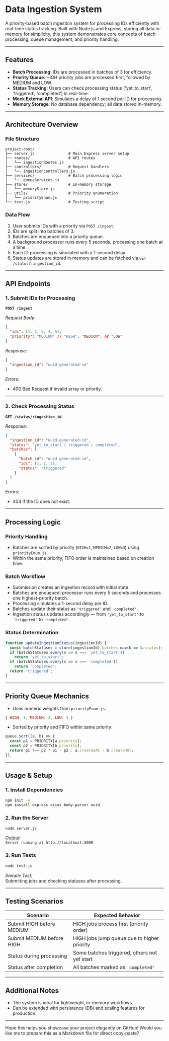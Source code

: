 # Data Ingestion System

A priority-based batch ingestion system for processing IDs efficiently with real-time status tracking. Built with Node.js and Express, storing all data in-memory for simplicity, this system demonstrates core concepts of batch processing, queue management, and priority handling.

---

## Features

- **Batch Processing**: IDs are processed in batches of 3 for efficiency.
- **Priority Queue**: HIGH priority jobs are processed first, followed by MEDIUM and LOW.
- **Status Tracking**: Users can check processing status ('yet_to_start', 'triggered', 'completed') in real-time.
- **Mock External API**: Simulates a delay of 1 second per ID for processing.
- **Memory Storage**: No database dependency; all data stored in-memory.

---

## Architecture Overview

### File Structure

```
project-root/
├── server.js               # Main Express server setup
├── routes/                 # API routes
│   └── ingestionRoutes.js
├── controllers/            # Request handlers
│   └── ingestionControllers.js
├── services/               # Batch processing logic
│   └── queueServices.js
├── store/                  # In-memory storage
│   └── memoryStore.js
├── utils/                  # Priority enumeration
│   └── priorityEnum.js
└── test.js                 # Testing script
```

### Data Flow

1. User submits IDs with a priority via `POST /ingest`.
2. IDs are split into batches of 3.
3. Batches are enqueued into a priority queue.
4. A background processor runs every 5 seconds, processing one batch at a time.
5. Each ID processing is simulated with a 1-second delay.
6. Status updates are stored in memory and can be fetched via `GET /status/:ingestion_id`.

---

## API Endpoints

### 1. Submit IDs for Processing

**`POST /ingest`**

*Request Body*:
```json
{
  "ids": [1, 2, 3, 4, 5],
  "priority": "MEDIUM" // "HIGH", "MEDIUM", or "LOW"
}
```

*Response*:
```json
{
  "ingestion_id": "uuid-generated-id"
}
```

*Errors*:
- 400 Bad Request if invalid array or priority.

---

### 2. Check Processing Status

**`GET /status/:ingestion_id`**

*Response*:
```json
{
  "ingestion_id": "uuid-generated-id",
  "status": "yet_to_start | triggered | completed",
  "batches": [
    {
      "batch_id": "uuid-generated-id",
      "ids": [1, 2, 3],
      "status": "triggered"
    }
  ]
}
```

*Errors*:
- 404 if the ID does not exist.

---

## Processing Logic

### Priority Handling
- Batches are sorted by priority (`HIGH=1`, `MEDIUM=2`, `LOW=3`) using `priorityEnum.js`.
- Within the same priority, FIFO order is maintained based on creation time.

### Batch Workflow
- Submission creates an ingestion record with initial state.
- Batches are enqueued; processor runs every 5 seconds and processes one highest-priority batch.
- Processing simulates a 1-second delay per ID.
- Batches update their status as `'triggered'` and `'completed'`.
- Ingestion status updates accordingly — from `'yet_to_start'` to `'triggered'` to `'completed'`.

### Status Determination
```js
function updateIngestionStatus(ingestionId) {
  const batchStatuses = store[ingestionId].batches.map(b => b.status);
  if (batchStatuses.every(s => s === 'yet_to_start')) 
    return 'yet_to_start';
  if (batchStatuses.every(s => s === 'completed')) 
    return 'completed';
  return 'triggered';
}
```

---

## Priority Queue Mechanics

- Uses numeric weights from `priorityEnum.js`.

```js
{ HIGH: 1, MEDIUM: 2, LOW: 3 }
```

- Sorted by priority and FIFO within same priority:

```js
queue.sort((a, b) => {
  const p1 = PRIORITY[a.priority];
  const p2 = PRIORITY[b.priority];
  return p1 !== p2 ? p1 - p2 : a.createdAt - b.createdAt;
});
```

---

## Usage & Setup

### 1. Install Dependencies
```bash
npm init -y
npm install express axios body-parser uuid
```

### 2. Run the Server
```bash
node server.js
```
*Output:*  
`Server running at http://localhost:5000`

### 3. Run Tests
```bash
node test.js
```
*Sample Test:*  
Submitting jobs and checking statuses after processing.

---

## Testing Scenarios

| Scenario                         | Expected Behavior                                               |
|----------------------------------|-----------------------------------------------------------------|
| Submit HIGH before MEDIUM      | HIGH jobs process first (priority order)                        |
| Submit MEDIUM before HIGH      | HIGH jobs jump queue due to higher priority                     |
| Status during processing         | Some batches triggered, others not yet start                   |
| Status after completion          | All batches marked as `'completed'`                            |

---

## Additional Notes
- The system is ideal for lightweight, in-memory workflows.
- Can be extended with persistence (DB) and scaling features for production.

---

Hope this helps you showcase your project elegantly on GitHub! Would you like me to prepare this as a Markdown file for direct copy-paste?
